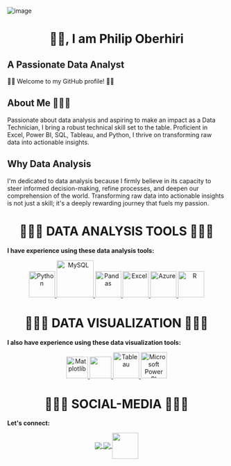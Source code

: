 ![image](https://github.com/piteku/piteku/assets/150025223/919c2f11-2cab-4d05-886d-9b6b160a266d)
  
<div align="center">
  <h1 align="center"> 👋🏾, I am Philip Oberhiri </h1>
</div>

## A Passionate Data Analyst

👋🏾 Welcome to my GitHub profile! 👋🏾

## About Me 🧑🏾‍🦲
Passionate about data analysis and aspiring to make an impact as a Data Technician, I bring a robust technical skill set to the table. Proficient in Excel, Power BI, SQL, Tableau, and Python, I thrive on transforming raw data into actionable insights.

## Why Data Analysis
I'm dedicated to data analysis because I firmly believe in its capacity to steer informed decision-making, refine processes, and deepen our comprehension of the world. Transforming raw data into actionable insights is not just a skill; it's a deeply rewarding journey that fuels my passion.

<p></p>
<div align="center">
  <h1 align="center"> 👩🏾‍💻 DATA ANALYSIS TOOLS 🧑🏾‍💻 </h1>
</div>

<b>I have experience using these data analysis tools:</b>

<p align="center">
  <a href="https://www.python.org/" onclick="window.open('https://www.python.org/', '_self');">
    <img src="https://www.python.org/static/community_logos/python-logo.png" alt="Python" height="60"/>
  </a>
  <a href="#">
    <img src="https://www.mysql.com/common/logos/logo-mysql-170x115.png" alt="MySQL" height="85"/>
  </a>
  <a href="#">
    <img src="https://upload.wikimedia.org/wikipedia/commons/thumb/e/ed/Pandas_logo.svg/2560px-Pandas_logo.svg.png" alt="Pandas" height="60"/>
  </a>
  <a href="#">
    <img src="https://upload.wikimedia.org/wikipedia/commons/thumb/3/34/Microsoft_Office_Excel_%282019%E2%80%93present%29.svg/512px-Microsoft_Office_Excel_%282019%E2%80%93present%29.svg.png" alt="Excel" height="60"/>
  </a>
  <a href="#">
    <img src="https://upload.wikimedia.org/wikipedia/commons/thumb/a/a8/Microsoft_Azure_Logo.svg/187px-Microsoft_Azure_Logo.svg.png" alt="Azure" height="60"/>
  </a>
  <a href="#">
    <img src="https://www.r-project.org/logo/Rlogo.png" alt="R" height="60"/>
  </a>
</p>

<div align="center">
  <h1 align="center"> 👩🏾‍💻 DATA VISUALIZATION 🧑🏾‍💻 </h1>
</div>

<b>I also have experience using these data visualization tools:</b>

<p align="center">
  <a href="#">
    <img src="https://matplotlib.org/stable/_images/sphx_glr_logos2_003.png" alt="Matplotlib" height="50"/>
  </a>
  <a href="#">
    <img src="https://seaborn.pydata.org/_static/logo-wide-lightbg.svg" height="50"/>
  </a>
  <a href="#">
    <img src="https://www.tableau.com/sites/default/files/2022-04/TableauLogo_RGB.png" alt="Tableau" height="60"/>
  </a>
  <a href="#">
    <img src="https://insightsoftware.com/wp-content/uploads/2018/03/blog-microsoft-power-bi-solid-color.jpg" alt="Microsoft Power BI" height="60"/>
  </a>
</p>

<div align="center">
  <h1 align="center"> 👩🏾‍💻 SOCIAL-MEDIA 👨🏾‍💻 </h1>
</div>

<b>Let's connect:</b>
<p align="center">
  <a href="https://www.linkedin.com/in/philip-iteku-17583b63/">
    <img align="center" src="https://img.shields.io/badge/linkedin-%230077B5.svg?&style=for-the-badge&logo=linkedin&logoColor=white"/>
  </a>
  <a href="https://public.tableau.com/app/profile/philip.iteku/vizzes">
    <img align="center" src="https://img.shields.io/badge/-Tableau-1e376b?style=for-the-badge&logo=tableau&logoColor=white" />
  </a>
  <a href="mailto:piteku@aol.com">
    <img align="center" src="https://cdn.worldvectorlogo.com/logos/aol-international.svg" height="60" />
  </a>
</p>


 

 

 
